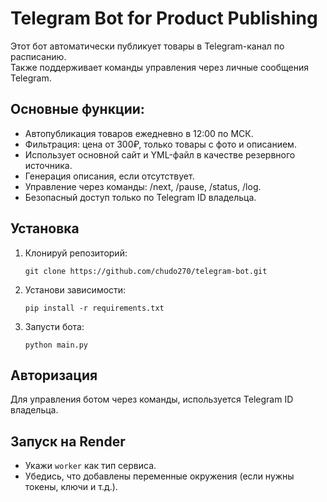 # Telegram Bot for Product Publishing

Этот бот автоматически публикует товары в Telegram-канал по расписанию.  
Также поддерживает команды управления через личные сообщения Telegram.

## Основные функции:

- Автопубликация товаров ежедневно в 12:00 по МСК.
- Фильтрация: цена от 300₽, только товары с фото и описанием.
- Использует основной сайт и YML-файл в качестве резервного источника.
- Генерация описания, если отсутствует.
- Управление через команды: /next, /pause, /status, /log.
- Безопасный доступ только по Telegram ID владельца.

## Установка

1. Клонируй репозиторий:
   ```
   git clone https://github.com/chudo270/telegram-bot.git
   ```

2. Установи зависимости:
   ```
   pip install -r requirements.txt
   ```

3. Запусти бота:
   ```
   python main.py
   ```

## Авторизация

Для управления ботом через команды, используется Telegram ID владельца.

## Запуск на Render

- Укажи `worker` как тип сервиса.
- Убедись, что добавлены переменные окружения (если нужны токены, ключи и т.д.).
